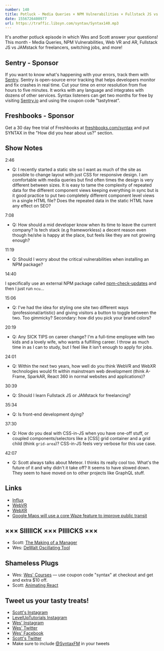 ```yaml
---
number: 140
title: Potluck - Media Queries × NPM Vulnerabilities × Fullstack JS vs JAMstack × Web VR/AR × Switching Jobs × More!
date: 1556726400977
url: https://traffic.libsyn.com/syntax/Syntax140.mp3
---
```


It's another potluck episode in which Wes and Scott answer your questions! This month - Media Queries, NPM Vulnerabilities, Web VR and AR, Fullstack JS vs JAMstack for freelancers, switching jobs, and more!

## Sentry - Sponsor

If you want to know what's happening with your errors, track them with [Sentry](https://sentry.io/). Sentry is open-source error tracking that helps developers monitor and fix crashes in real time. Cut your time on error resolution from five hours to five minutes. It works with any language and integrates with dozens of other services. Syntax listeners can get two months for free by visiting [Sentry.io](https://sentry.io/) and using the coupon code "tastytreat".

## Freshbooks - Sponsor

Get a 30 day free trial of Freshbooks at [freshbooks.com/syntax](https://freshbooks.com/syntax) and put SYNTAX in the "How did you hear about us?" section.

## Show Notes

2:46

* Q: I recently started a static site so I want as much of the site as possible to change layout with just CSS for responsive design. I am comfortable with media queries but find often times the design is very different between sizes. It is easy to tame the complexity of repeated data for the different component views keeping everything in sync but is it good practice to put two completely different component level views in a single HTML file? Does the repeated data in the static HTML have any effect on SEO?

7:08

* Q: How should a mid developer know when its time to leave the current company? Is tech stack (e.g frameworkless) a decent reason even though he/she is happy at the place, but feels like they are not growing enough?

11:19

* Q: Should I worry about the critical vulnerabilities when installing an NPM package?

14:40

I specifically use an external NPM package called [npm-check-updates](https://www.npmjs.com/package/npm-check-updates) and then I just run `ncu`...

15:06

* Q: I've had the idea for styling one site two different ways (professional/artistic) and giving visitors a button to toggle between the two. Too gimmicky? Secondary: how did you pick your brand colors?

20:19

* Q: Any SICK TIPS on career change? I'm a full-time employee with two kids and a lovely wife, who wants a fulfilling career. I throw as much time in as I can to study, but I feel like it isn't enough to apply for jobs.

24:01

* Q: Within the next two years, how well do you think WebVR and WebXR technologies would fit within mainstream web development (think A-Frame, SparkAR, React 360 in normal websites and applications)?

30:39

* Q: Should I learn Fullstack JS or JAMstack for freelancing?

35:34

* Q: Is front-end development dying?

37:30

* Q: How do you deal with CSS-in-JS when you have one-off stuff, or coupled components/selectors like a [CSS] grid container and a grid child (think `grid-area`)? CSS-in-JS feels very verbose for this use case.

42:07

* Q: Scott always talks about Meteor. I thinks its really cool too. What's the future of it and why didn't it take off? It seems to have slowed down. They seem to have moved on to other projects like GraphQL stuff.

## Links
* [Influx](https://www.influxtechnology.com/)
* [WebVR](https://webvr.info/)
* [WebXR](https://www.w3.org/TR/webxr/)
* [Google Maps will use a core Waze feature to improve public transit](https://news.yahoo.com/google-maps-core-waze-feature-223508153.html)

## ××× SIIIIICK ××× PIIIICKS ×××
* Scott: [The Making of a Manager](https://amzn.to/2Dq9WNG)
* Wes: [DeWalt Oscillating Tool](https://amzn.to/2Iz7jNQ)

## Shameless Plugs
* Wes: [Wes' Courses](https://wesbos.com/courses) — use coupon code "syntax" at checkout and get and extra $10 off.
* Scott: [Animating React](https://leveluptutorials.com/pro)

## Tweet us your tasty treats!
* [Scott's Instagram](https://www.instagram.com/stolinski/)
* [LevelUpTutorials Instagram](https://www.instagram.com/LevelUpTutorials/)
* [Wes' Instagram](https://www.instagram.com/wesbos/)
* [Wes' Twitter](https://twitter.com/wesbos)
* [Wes' Facebook](https://www.facebook.com/wesbos.developer)
* [Scott's Twitter](https://twitter.com/stolinski)
* Make sure to include [@SyntaxFM](https://twitter.com/SyntaxFM) in your tweets
